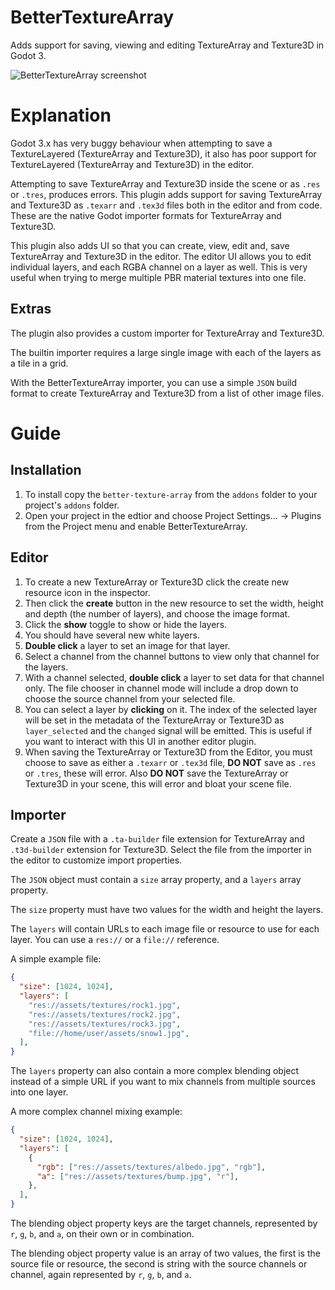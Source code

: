 [screenshot]: https://raw.githubusercontent.com/awkwardpolygons/better-texture-array/master/screenshots/screenshot.png "BetterTextureArray screenshot"
# BetterTextureArray
Adds support for saving, viewing and editing TextureArray and Texture3D in Godot 3.

![][screenshot]

# Explanation
Godot 3.x has very buggy behaviour when attempting to save a TextureLayered (TextureArray and Texture3D), it also has poor support for TextureLayered (TextureArray and Texture3D) in the editor.

Attempting to save TextureArray and Texture3D inside the scene or as `.res` or `.tres`, produces errors.
This plugin adds support for saving TextureArray and Texture3D as `.texarr` and `.tex3d` files both in the editor and from code.
These are the native Godot importer formats for TextureArray and Texture3D.

This plugin also adds UI so that you can create, view, edit and, save TextureArray and Texture3D in the editor.
The editor UI allows you to edit individual layers, and each RGBA channel on a layer as well. This is very useful when trying to merge multiple PBR material textures into one file.

## Extras
The plugin also provides a custom importer for TextureArray and Texture3D.

The builtin importer requires a large single image with each of the layers as a tile in a grid.

With the BetterTextureArray importer, you can use a simple `JSON` build format to create TextureArray and Texture3D from a list of other image files.

# Guide
## Installation
1. To install copy the `better-texture-array` from the `addons` folder to your project's `addons` folder.
2. Open your project in the edtior and choose Project Settings... -> Plugins from the Project menu and enable BetterTextureArray.

## Editor
1. To create a new TextureArray or Texture3D click the create new resource icon in the inspector.
2. Then click the **create** button in the new resource to set the width, height and depth (the number of layers), and choose the image format.
3. Click the **show** toggle to show or hide the layers.
4. You should have several new white layers.
5. **Double click** a layer to set an image for that layer.
6. Select a channel from the channel buttons to view only that channel for the layers.
7. With a channel selected, **double click** a layer to set data for that channel only. The file chooser in channel mode will include a drop down to choose the source channel from your selected file.
8. You can select a layer by **clicking** on it. The index of the selected layer will be set in the metadata of the TextureArray or Texture3D as `layer_selected` and the `changed` signal will be emitted. This is useful if you want to interact with this UI in another editor plugin.
9. When saving the TextureArray or Texture3D from the Editor, you must choose to save as either a `.texarr` or `.tex3d` file, **DO NOT** save as `.res` or `.tres`, these will error. Also **DO NOT** save the TextureArray or Texture3D in your scene, this will error and bloat your scene file.

## Importer
Create a `JSON` file with a `.ta-builder` file extension for TextureArray and `.t3d-builder` extension for Texture3D.
Select the file from the importer in the editor to customize import properties.

The `JSON` object must contain a `size` array property, and a `layers` array property.

The `size` property must have two values for the width and height the layers.

The `layers` will contain URLs to each image file or resource to use for each layer. You can use a `res://` or a `file://` reference.

A simple example file:
```json
{
  "size": [1024, 1024],
  "layers": [
    "res://assets/textures/rock1.jpg",
    "res://assets/textures/rock2.jpg",
    "res://assets/textures/rock3.jpg",
    "file://home/user/assets/snow1.jpg",
  ],
}
```

The `layers` property can also contain a more complex blending object instead of a simple URL if you want to mix channels from multiple sources into one layer.

A more complex channel mixing example:
```json
{
  "size": [1024, 1024],
  "layers": [
    {
      "rgb": ["res://assets/textures/albedo.jpg", "rgb"],
      "a": ["res://assets/textures/bump.jpg", "r"],
    },
  ],
}
```

The blending object property keys are the target channels, represented by `r`, `g`, `b`, and `a`, on their own or in combination.

The blending object property value is an array of two values, the first is the source file or resource, the second is string with the source channels or channel, again represented by `r`, `g`, `b`, and `a`.
